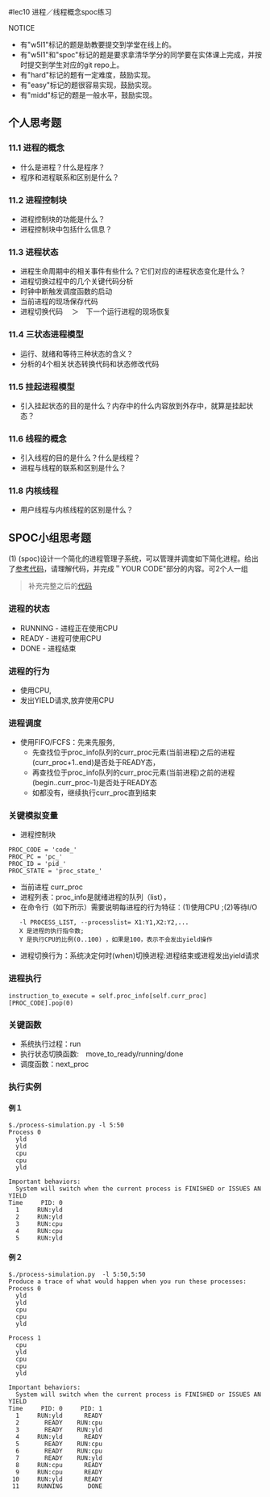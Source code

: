 #lec10 进程／线程概念spoc练习

NOTICE
- 有"w5l1"标记的题是助教要提交到学堂在线上的。
- 有"w5l1"和"spoc"标记的题是要求拿清华学分的同学要在实体课上完成，并按时提交到学生对应的git repo上。
- 有"hard"标记的题有一定难度，鼓励实现。
- 有"easy"标记的题很容易实现，鼓励实现。
- 有"midd"标记的题是一般水平，鼓励实现。

## 个人思考题

### 11.1 进程的概念

- 什么是进程？什么是程序？
- 程序和进程联系和区别是什么？

### 11.2 进程控制块

- 进程控制块的功能是什么？
- 进程控制块中包括什么信息？

### 11.3 进程状态

- 进程生命周期中的相关事件有些什么？它们对应的进程状态变化是什么？
- 进程切换过程中的几个关键代码分析
- 时钟中断触发调度函数的启动
- 当前进程的现场保存代码
- 进程切换代码
　＞　下一个运行进程的现场恢复

### 11.4 三状态进程模型

- 运行、就绪和等待三种状态的含义？
- 分析的4个相关状态转换代码和状态修改代码

### 11.5 挂起进程模型

- 引入挂起状态的目的是什么？内存中的什么内容放到外存中，就算是挂起状态？

### 11.6 线程的概念

- 引入线程的目的是什么？什么是线程？
- 进程与线程的联系和区别是什么？

### 11.8 内核线程

- 用户线程与内核线程的区别是什么？

## SPOC小组思考题

(1) (spoc)设计一个简化的进程管理子系统，可以管理并调度如下简化进程。给出了[参考代码](https://github.com/chyyuu/ucore_lab/blob/master/related_info/lab4/process-concept-homework.py)，请理解代码，并完成＂YOUR CODE"部分的内容。可2个人一组

> 补充完整之后的[代码](../src/05-1-spoc/process-concept-homework.py)

### 进程的状态 

 - RUNNING - 进程正在使用CPU
 - READY   - 进程可使用CPU
 - DONE    - 进程结束

### 进程的行为
 - 使用CPU, 
 - 发出YIELD请求,放弃使用CPU

### 进程调度
 - 使用FIFO/FCFS：先来先服务,
   - 先查找位于proc_info队列的curr_proc元素(当前进程)之后的进程(curr_proc+1..end)是否处于READY态，
   - 再查找位于proc_info队列的curr_proc元素(当前进程)之前的进程(begin..curr_proc-1)是否处于READY态
   - 如都没有，继续执行curr_proc直到结束

### 关键模拟变量
 - 进程控制块
```
PROC_CODE = 'code_'
PROC_PC = 'pc_'
PROC_ID = 'pid_'
PROC_STATE = 'proc_state_'
```
 - 当前进程 curr_proc 
 - 进程列表：proc_info是就绪进程的队列（list），
 - 在命令行（如下所示）需要说明每进程的行为特征：(1)使用CPU ;(2)等待I/O
```
   -l PROCESS_LIST, --processlist= X1:Y1,X2:Y2,...
   X 是进程的执行指令数; 
   Y 是执行CPU的比例(0..100) ，如果是100，表示不会发出yield操作
```
 - 进程切换行为：系统决定何时(when)切换进程:进程结束或进程发出yield请求

### 进程执行
```
instruction_to_execute = self.proc_info[self.curr_proc][PROC_CODE].pop(0)
```

### 关键函数
 - 系统执行过程：run
 - 执行状态切换函数:　move_to_ready/running/done　
 - 调度函数：next_proc

### 执行实例

#### 例１
```
$./process-simulation.py -l 5:50
Process 0
  yld
  yld
  cpu
  cpu
  yld

Important behaviors:
  System will switch when the current process is FINISHED or ISSUES AN YIELD
Time     PID: 0 
  1     RUN:yld 
  2     RUN:yld 
  3     RUN:cpu 
  4     RUN:cpu 
  5     RUN:yld 

```

   
#### 例２
```
$./process-simulation.py  -l 5:50,5:50
Produce a trace of what would happen when you run these processes:
Process 0
  yld
  yld
  cpu
  cpu
  yld

Process 1
  cpu
  yld
  cpu
  cpu
  yld

Important behaviors:
  System will switch when the current process is FINISHED or ISSUES AN YIELD
Time     PID: 0     PID: 1 
  1     RUN:yld      READY 
  2       READY    RUN:cpu 
  3       READY    RUN:yld 
  4     RUN:yld      READY 
  5       READY    RUN:cpu 
  6       READY    RUN:cpu 
  7       READY    RUN:yld 
  8     RUN:cpu      READY 
  9     RUN:cpu      READY 
 10     RUN:yld      READY 
 11     RUNNING       DONE 
```